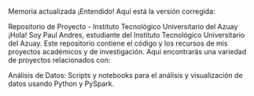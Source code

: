 
Memoria actualizada
¡Entendido! Aquí está la versión corregida:

Repositorio de Proyecto - Instituto Tecnológico Universitario del Azuay
¡Hola! Soy Paul Andres, estudiante del Instituto Tecnológico Universitario del Azuay. Este repositorio contiene el código y los recursos de mis proyectos académicos y de investigación. Aquí encontrarás una variedad de proyectos relacionados con:

Análisis de Datos: Scripts y notebooks para el análisis y visualización de datos usando Python y PySpark.
